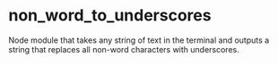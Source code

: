 # non_word_to_underscores
Node module that takes any string of text in the terminal and outputs a string that replaces all non-word characters with underscores.

